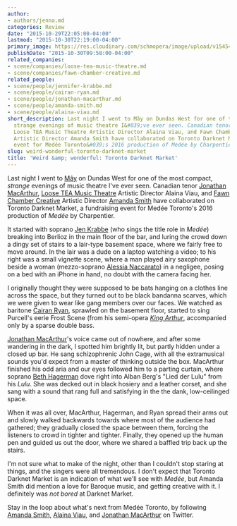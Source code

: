 ```yaml
---
author:
- authors/jenna.md
categories: Review
date: "2015-10-29T22:05:00-04:00"
lastmod: "2015-10-30T22:19:00-04:00"
primary_image: https://res.cloudinary.com/schmopera/image/upload/v1545409169/media/webhook-uploads/1446174947386/10-15-29---505-DundasSquare.jpg.jpg
publishDate: "2015-10-30T09:58:00-04:00"
related_companies:
- scene/companies/loose-tea-music-theatre.md
- scene/companies/fawn-chamber-creative.md
related_people:
- scene/people/jennifer-krabbe.md
- scene/people/cairan-ryan.md
- scene/people/jonathan-macarthur.md
- scene/people/amanda-smith.md
- scene/people/alaina-viau.md
short_description: Last night I went to Mây on Dundas West for one of the most compact,
  strange evenings of music theatre I&#039;ve ever seen. Canadian tenor Jonathan MacArthur,
  Loose TEA Music Theatre Artistic Director Alaina Viau, and Fawn Chamber Creative
  Artistic Director Amanda Smith have collaborated on Toronto Darknet Market, a fundraising
  event for Medée Toronto&#039;s 2016 production of Medée by Charpentier.
slug: weird-wonderful-toronto-darknet-market
title: 'Weird &amp; wonderful: Toronto Darknet Market'
---
```


Last night I went to [Mây](http://www.maytoronto.com/) on Dundas West for one of the most compact, *strange* evenings of music theatre I've ever seen. Canadian tenor [Jonathan MacArthur](/scene/people/jonathan-macarthur/), [Loose TEA Music Theatre](/scene/companies/loose-tea-music-theatre/) Artistic Director Alaina Viau, and [Fawn Chamber Creative](/scene/companies/fawn-chamber-collective/) Artistic Director [Amanda Smith](/scene/people/amanda-smith/) have collaborated on Toronto Darknet Market, a fundraising event for Medée Toronto's 2016 production of *Medée* by Charpentier.

It started with soprano [Jen Krabbe](/scene/people/jen-krabbe/) (who sings the title role in *Medée*) breaking into Berlioz in the main floor of the bar, and luring the crowd down a dingy set of stairs to a lair-type basement space, where we fairly free to move around. In the lair was a dude on a laptop watching a video; to his right was a small vignette scene, where a man played airy saxophone beside a woman (mezzo-soprano [Alessia Naccarato](https://twitter.com/alinaccs)) in a negligee, posing on a bed with an iPhone in hand, no doubt with the camera facing her. 

I originally thought they were supposed to be bats hanging on a clothes line across the space, but they turned out to be black bandanna scarves, which we were given to wear like gang members over our faces. We watched as baritone [Cairan Ryan](/scene/people/cairan-ryan/), sprawled on the basement floor, started to sing Purcell's eerie Frost Scene (from his semi-opera [*King Arthur*](https://en.wikipedia.org/wiki/King_Arthur_(opera)), accompanied only by a sparse double bass.

[Jonathan MacArthur](/scene/people/jonathan-macarthur/)'s voice came out of nowhere, and after some wandering in the dark, I spotted him brightly lit, but partly hidden under a closed up bar. He sang schizophrenic John Cage, with all the extramusical sounds you'd expect from a master of thinking outside the box. MacArthur finished his odd aria and our eyes followed him to a parting curtain, where soprano [Beth Hagerman](/scene/people/beth-hagerman/) dove right into Alban Berg's "Lied der Lulu" from his *Lulu*. She was decked out in black hosiery and a leather corset, and she sang with a sound that rang full and satisfying in the the dank, low-ceilinged space.

When it was all over, MacArthur, Hagerman, and Ryan spread their arms out and slowly walked backwards towards where most of the audience had gathered; they gradually closed the space between them, forcing the listeners to crowd in tighter and tighter. Finally, they opened up the human pen and guided us out the door, where we shared a baffled trip back up the stairs.

I'm not sure what to make of the night, other than I couldn't stop staring at things, and the singers were all tremendous. I don't expect that Toronto Darknet Market is an indication of what we'll see with *Medée*, but Amanda Smith did mention a love for Baroque music, and getting creative with it. I definitely was *not bored* at Darknet Market.

Stay in the loop about what's next from Medée Toronto, by following [Amanda Smith](https://twitter.com/AmandaOnStage), [Alaina Viau](https://twitter.com/AlainaViau), and [Jonathan MacArthur](https://twitter.com/jrusmac) on Twitter.
